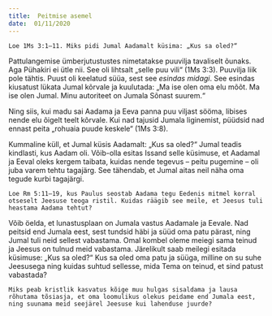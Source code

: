 ```yaml
---
title:  Peitmise asemel  
date:  01/11/2020  
---
```


`Loe 1Ms 3:1–11. Miks pidi Jumal Aadamalt küsima: „Kus sa oled?“`

Pattulangemise ümberjutustustes nimetatakse puuvilja tavaliselt õunaks. Aga Pühakiri ei ütle nii. See oli lihtsalt „selle puu vili“ (1Ms 3:3). Puuvilja liik pole tähtis. Puust oli keelatud süüa, sest see _esindas midagi_. See esindas kiusatust lükata Jumal kõrvale ja kuulutada: „Ma ise olen oma elu mõõt. Ma ise olen Jumal. Minu autoriteet on Jumala Sõnast suurem.“

Ning siis, kui madu sai Aadama ja Eeva panna puu viljast sööma, libises nende elu õigelt teelt kõrvale. Kui nad tajusid Jumala liginemist, püüdsid nad ennast peita „rohuaia puude keskele“ (1Ms 3:8).

Kummaline küll, et Jumal küsis Aadamalt: „Kus sa oled?“ Jumal teadis kindlasti, kus Aadam oli. Võib-olla esitas Issand selle küsimuse, et Aadamal ja Eeval oleks kergem taibata, kuidas nende tegevus – peitu pugemine – oli juba varem tehtu tagajärg. See tähendab, et Jumal aitas neil näha oma tegude kurbi tagajärgi.

`Loe Rm 5:11–19, kus Paulus seostab Aadama tegu Eedenis mitmel korral otseselt Jeesuse teoga ristil. Kuidas räägib see meile, et Jeesus tuli heastama Aadama tehtut?`

Võib öelda, et lunastusplaan on Jumala vastus Aadamale ja Eevale. Nad peitsid end Jumala eest, sest tundsid häbi ja süüd oma patu pärast, ning Jumal tuli neid sellest vabastama. Omal kombel oleme meiegi sama teinud ja Jeesus on tulnud meid vabastama. Järelikult saab meilegi esitada küsimuse: „Kus sa oled?“ Kus sa oled oma patu ja süüga, milline on su suhe Jeesusega ning kuidas suhtud sellesse, mida Tema on teinud, et sind patust vabastada?

`Miks peab kristlik kasvatus kõige muu hulgas sisaldama ja lausa rõhutama tõsiasja, et oma loomulikus olekus peidame end Jumala eest, ning suunama meid seejärel Jeesuse kui lahenduse juurde?`